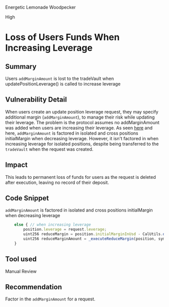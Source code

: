 Energetic Lemonade Woodpecker

High

# Loss of Users Funds When Increasing Leverage


## Summary
Users `addMarginAmount` is lost to the tradeVault when updatePositionLeverage() is called to increase leverage


## Vulnerability Detail
When users create an update position leverage request, they may specify additional margin (`addMarginAmount`), to manage their risk while updating their leverage. The problem is the protocol assumes no addMarginAmount was added when users are increasing their leverage.
As seen [here](https://github.com/sherlock-audit/2024-05-elfi-protocol/blob/8a1a01804a7de7f73a04d794bf6b8104528681ad/elfi-perp-contracts/contracts/process/PositionMarginProcess.sol#L197) and here, `addMarginAmount` is factored in isolated and cross positions initialMargin when decreasing leverage. However, it isn't factored in when increasing leverage for isolated positions, despite being transferred to the `tradeVault` when the request was created.

## Impact
This leads to permanent loss of funds for users as the request is deleted after execution, leaving no record of their deposit.


## Code Snippet
`addMarginAmount` is factored in isolated and cross positions initialMargin when decreasing leverage
```js
	else { // when increasing leverage
		position.leverage = request.leverage;
		uint256 reduceMargin = position.initialMarginInUsd - CalUtils.divRate(position.qty, position.leverage);
		uint256 reduceMarginAmount = _executeReduceMargin(position, symbolProps, reduceMargin, false);
	}
```


## Tool used

Manual Review


## Recommendation
Factor in the `addMarginAmount` for a request.